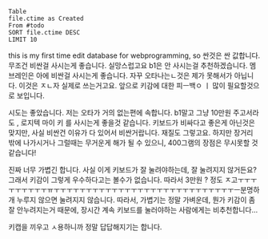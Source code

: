 

```dataview
Table
file.ctime as Created
From #todo
SORT file.ctime DESC
LIMIT 10
```

this is my first time edit database for webprogramming, 
so 싼것은 싼 값합니다. 무조건 비싼걸 사시는게 좋습니다.
실망스럽고요 
b1은 안 사시는걸 추천하겠습니다. 멤브레인은 아에 비싼걸 사시는게 좋습니다.
자꾸 오타나는ㄴ것은 제가 못해서가 아닙니다.
이것은 ㅈㄴ자 실제로 쓰는거고요. 앞으로 키감에 대한 피ㅡ백ㅇ ㅣ 많이 필요할것으로 보입니다.

시도는 좋았습니다. 저는 오타가 거의 없는편에 속합니다.
b1말고 그냥 10만원 주고서라도 , 로지텍 마이 키 를 사시는게 좋을것 같습니다. 키보드가 비싸다고 좋은게 아닌것은 맞지만, 사실 비싼건 이유가 다 있어서 비싼거랍니다. 
재질도 그렇고요. 하지만 장거리 밖에 나가시거나 그럴때는 무거운게 해가 될 수 있으니, 400그램의 장점은 무시못할 것 같습니다! 

진짜 너무 가볍긴 합니다. 사실 이게 키보드가 잘 눌려야하는데, 잘 눌려지지 않거든요? 
그래서 키감이 그렇게 우수하다고는 볼수가 없습니다. 따라서 3만원 ? 정도 ㅈ고ㅜㅜㅜㅜㅜㅜㅜㅜㅜㅠㅜㅜㅜㅜㅜㅜㅜㅜㅜㅜㅜㅜㅜㅜㅜㅜㅜㅜㅜㅜㅜㅜㅜㅜㅜㅜㅜㅜㅡ분명하개 누루지 않으면 눌려지지 않습니다. 따라서, 가볍기는 정말 가벼운데, 뭔가 키감이 좀 잘 안누려지는거 때문에, 장시간 계속 키보드를 눌러야하는 사람에게는 비추천합니다...

키캡을 끼우고 ㅅ용하니까 정말 답답해지기는 합니다.